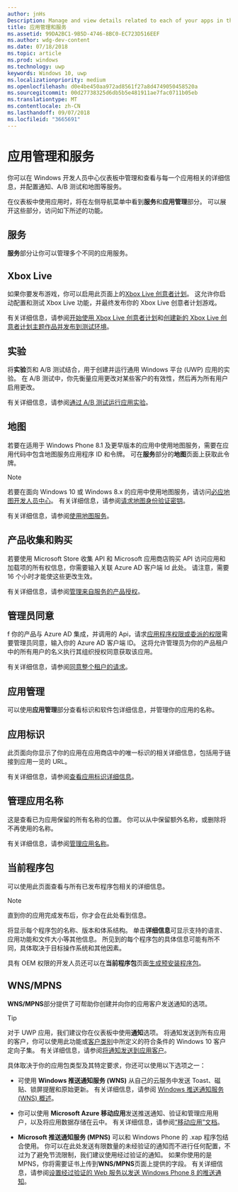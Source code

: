 ```yaml
---
author: jnHs
Description: Manage and view details related to each of your apps in the Windows Dev Center dashboard, and configure services such as A/B testing and maps.
title: 应用管理和服务
ms.assetid: 99DA2BC1-9B5D-4746-8BC0-EC723D516EEF
ms.author: wdg-dev-content
ms.date: 07/18/2018
ms.topic: article
ms.prod: windows
ms.technology: uwp
keywords: Windows 10, uwp
ms.localizationpriority: medium
ms.openlocfilehash: d0e4be450aa972ad8561f27a8d4749050458520a
ms.sourcegitcommit: 00d27738325d6db5b5e481911ae7fac0711b05eb
ms.translationtype: MT
ms.contentlocale: zh-CN
ms.lasthandoff: 09/07/2018
ms.locfileid: "3665691"
---
```

# <a name="app-management-and-services"></a>应用管理和服务

你可以在 Windows 开发人员中心仪表板中管理和查看与每一个应用相关的详细信息，并配置通知、A/B 测试和地图等服务。

在仪表板中使用应用时，将在左侧导航菜单中看到**服务**和**应用管理**部分。 可以展开这些部分，访问如下所述的功能。

## <a name="services"></a>服务

**服务**部分让你可以管理多个不同的应用服务。

## <a name="xbox-live"></a>Xbox Live

如果你要发布游戏，你可以启用此页面上的[Xbox Live 创意者计划](http://xbox.com/developers/creators-program)。 这允许你启动配置和测试 Xbox Live 功能，并最终发布你的 Xbox Live 创意者计划游戏。

有关详细信息，请参阅[开始使用 Xbox Live 创意者计划](../xbox-live/get-started-with-creators/get-started-with-xbox-live-creators.md)和[创建新的 Xbox Live 创意者计划主题作品并发布到测试环境](../xbox-live/get-started-with-creators/create-and-test-a-new-creators-title.md)。

## <a name="experimentation"></a>实验

将**实验**页和 A/B 测试结合，用于创建并运行通用 Windows 平台 (UWP) 应用的实验。 在 A/B 测试中，你先衡量应用更改对某些客户的有效性，然后再为所有用户启用更改。

有关详细信息，请参阅[通过 A/B 测试运行应用实验](../monetize/run-app-experiments-with-a-b-testing.md)。

## <a name="maps"></a>地图

若要在适用于 Windows Phone 8.1 及更早版本的应用中使用地图服务，需要在应用代码中包含地图服务应用程序 ID 和令牌。 可在**服务**部分的**地图**页面上获取此令牌。

> [!NOTE]
> 若要在面向 Windows 10 或 Windows 8.x 的应用中使用地图服务，请访问[必应地图开发人员中心](http://go.microsoft.com/fwlink/p/?LinkId=614880)。 有关详细信息，请参阅[请求地图身份验证密钥](https://docs.microsoft.com/windows/uwp/maps-and-location/authentication-key)。

有关详细信息，请参阅[使用地图服务](use-map-services.md)。

## <a name="product-collections-and-purchases"></a>产品收集和购买

若要使用 Microsoft Store 收集 API 和 Microsoft 应用商店购买 API 访问应用和加载项的所有权信息，你需要输入关联 Azure AD 客户端 Id 此处。 请注意，需要 16 个小时才能使这些更改生效。

有关详细信息，请参阅[管理来自服务的产品授权](../monetize/view-and-grant-products-from-a-service.md)。

## <a name="administrator-consent"></a>管理员同意

f 你的产品与 Azure AD 集成，并调用的 Api，请求[应用程序权限或委派的权限](https://developer.microsoft.com/graph/docs/concepts/permissions_reference)需要管理员同意，输入你的 Azure AD 客户端 ID。 这将允许管理员为你的产品租户中的所有用户的名义执行其组织授权同意获取该应用。

有关详细信息，请参阅[同意整个租户的请求](https://docs.microsoft.com/en-us/azure/active-directory/develop/active-directory-v2-scopes#requesting-consent-for-an-entire-tenant)。

## <a name="app-management"></a>应用管理

可以使用**应用管理**部分查看标识和软件包详细信息，并管理你的应用的名称。

## <a name="app-identity"></a>应用标识

此页面向你显示了你的应用在应用商店中的唯一标识的相关详细信息，包括用于链接到应用一览的 URL。

有关详细信息，请参阅[查看应用标识详细信息](view-app-identity-details.md)。

## <a name="manage-app-names"></a>管理应用名称

这是查看已为应用保留的所有名称的位置。 你可以从中保留额外名称，或删除将不再使用的名称。

有关详细信息，请参阅[管理应用名称](manage-app-names.md)。

## <a name="current-packages"></a>当前程序包

可以使用此页面查看与所有已发布程序包相关的详细信息。

> [!NOTE]
> 直到你的应用完成发布后，你才会在此处看到信息。

将显示每个程序包的名称、版本和体系结构。 单击**详细信息**可显示支持的语言、应用功能和文件大小等其他信息。 所见到的每个程序包的具体信息可能有所不同，具体取决于目标操作系统和其他因素。 

具有 OEM 权限的开发人员还可以在**当前程序包**页面[生成预安装程序包](generate-preinstall-packages-for-oems.md)。

## <a name="wnsmpns"></a>WNS/MPNS

**WNS/MPNS**部分提供了可帮助你创建并向你的应用客户发送通知的选项。 

> [!TIP]
> 对于 UWP 应用，我们建议你在仪表板中使用**通知**选项。 将通知发送到所有应用的客户，你可以使用此功能或[客户类别](create-customer-segments.md)中所定义的符合条件的 Windows 10 客户定向子集。 有关详细信息，请参阅[将通知发送到应用客户](send-push-notifications-to-your-apps-customers.md)。

具体取决于你的应用包类型及其特定要求，你还可以使用以下选项之一： 

-   可使用 **Windows 推送通知服务 (WNS)** 从自己的云服务中发送 Toast、磁贴、锁屏提醒和原始更新。 有关详细信息，请参阅 [Windows 推送通知服务 (WNS) 概述](../design/shell/tiles-and-notifications/windows-push-notification-services--wns--overview.md)。

-   你可以使用 **Microsoft Azure 移动应用**发送推送通知、验证和管理应用用户，以及将应用数据存储在云中。 有关详细信息，请参阅[“移动应用”文档](http://go.microsoft.com/fwlink/p/?LinkId=221116)。

-   **Microsoft 推送通知服务 (MPNS)** 可以和 Windows Phone 的 .xap 程序包结合使用。 你可以在此处发送有限数量的未经验证的通知而不进行任何配置，不过为了避免节流限制，我们建议使用经过验证的通知。 如果你使用的是 MPNS，你将需要证书上传到**WNS/MPNS**页面上提供的字段。 有关详细信息，请参阅[设置经过验证的 Web 服务以发送 Windows Phone 8 的推送通知](http://go.microsoft.com/fwlink/p/?LinkId=528736)。
 

 
